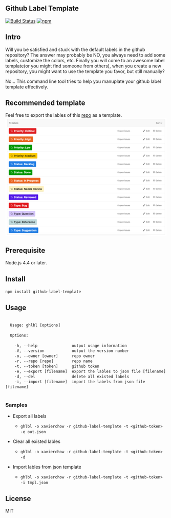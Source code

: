 Github Label Template
------------------------
[![Build Status](https://travis-ci.org/xavierchow/github-label-template.svg?branch=master)](https://travis-ci.org/xavierchow/github-label-template)
[![npm](http://img.shields.io/npm/v/github-label-template.svg?maxAge=2592000)](https://www.npmjs.org/package/github-label-template)

## Intro

Will you be satisfied and stuck with the default labels in the github repository?
The answer may probably be NO, you always need to add some labels, customize the colors, etc.
Finally you will come to an awesome label template(or you might find someone from others),
when you create a new repository, you might want to use the template you favor, but still manually?

No... This command line tool tries to help you manuplate your github label template effectively.

## Recommended template
Feel free to export the lables of this [repo](https://github.com/xavierchow/github-label-template/labels) as a template.
![](/assets/template.png)

## Prerequisite
Node.js 4.4 or later.

## Install
`npm install github-label-template`

## Usage
```

  Usage: ghlbl [options]

  Options:

    -h, --help               output usage information
    -V, --version            output the version number
    -o, --owner [owner]      repo owner
    -r, --repo [repo]        repo name
    -t, --token [token]      github token
    -e, --export [filename]  export the lables to json file [filename]
    -d, --del                delete all existed labels
    -i, --import [filename]  import the labels from json file [filename]


```
### Samples

* Export all labels
  * `ghlbl -o xavierchow -r github-label-template -t <github-token> -e out.json`


* Clear all existed lables
  * `ghlbl -o xavierchow -r github-label-template -t <github-token> -d`

* Import lables from json template
  * `ghlbl -o xavierchow -r github-label-template -t <github-token> -i tmpl.json`


## License
MIT
